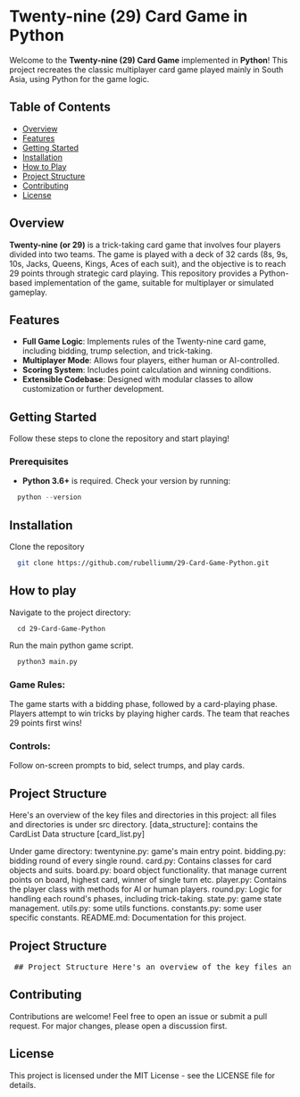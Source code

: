 # Twenty-nine (29) Card Game in Python

Welcome to the **Twenty-nine (29) Card Game** implemented in **Python**! This project recreates the classic multiplayer card game played mainly in South Asia, using Python for the game logic.

## Table of Contents
- [Overview](#overview)
- [Features](#features)
- [Getting Started](#getting-started)
- [Installation](#installation)
- [How to Play](#how-to-play)
- [Project Structure](#project-structure)
- [Contributing](#contributing)
- [License](#license)

## Overview
**Twenty-nine (or 29)** is a trick-taking card game that involves four players divided into two teams. The game is played with a deck of 32 cards (8s, 9s, 10s, Jacks, Queens, Kings, Aces of each suit), and the objective is to reach 29 points through strategic card playing. This repository provides a Python-based implementation of the game, suitable for multiplayer or simulated gameplay.

## Features
- **Full Game Logic**: Implements rules of the Twenty-nine card game, including bidding, trump selection, and trick-taking.
- **Multiplayer Mode**: Allows four players, either human or AI-controlled.
- **Scoring System**: Includes point calculation and winning conditions.
- **Extensible Codebase**: Designed with modular classes to allow customization or further development.

## Getting Started
Follow these steps to clone the repository and start playing!

### Prerequisites
- **Python 3.6+** is required. Check your version by running:
```python
  python --version
```


## Installation
  Clone the repository
```bash
  git clone https://github.com/rubelliumm/29-Card-Game-Python.git
```

## How to play
  Navigate to the project directory:
```
  cd 29-Card-Game-Python
```
  Run the main python game script.
```python
  python3 main.py
```

  ### Game Rules:
  The game starts with a bidding phase, followed by a card-playing phase.
  Players attempt to win tricks by playing higher cards.
  The team that reaches 29 points first wins!

  ### Controls:
  Follow on-screen prompts to bid, select trumps, and play cards.

## Project Structure

Here's an overview of the key files and directories in this project:
all files and directories is under src directory.
[data_structure]: contains the CardList Data structure [card_list.py]

Under game directory:
twentynine.py: game's main entry point.
bidding.py: bidding round of every single round.
card.py: Contains classes for card objects and suits.
board.py: board object functionality. that manage current points on board, highest card, winner of single turn etc.
player.py: Contains the player class with methods for AI or human players.
round.py: Logic for handling each round's phases, including trick-taking.
state.py: game state management.
utils.py: some utils functions.
constants.py: some user specific constants.
README.md: Documentation for this project.

## Project Structure

<pre> ## Project Structure Here's an overview of the key files and directories in this project, all located under the `src` directory: ``` src/ ├── data_structure/ │ └── card_list.py # Contains the CardList data structure ├── game/ │ ├── twentynine.py # Game's main entry point │ ├── bidding.py # Handles bidding round for each game round │ ├── card.py # Contains classes for card objects and suits │ ├── board.py # Manages board functionality, points, highest card, winner, etc. │ ├── player.py # Player class with methods for AI or human players │ ├── round.py # Logic for handling phases of each round, including trick-taking │ ├── state.py # Game state management │ ├── utils.py # Utility functions │ └── constants.py # User-specific constants └── README.md # Documentation for this project ``` </pre>

## Contributing
Contributions are welcome! Feel free to open an issue or submit a pull request. For major changes, please open a discussion first.

## License
This project is licensed under the MIT License - see the LICENSE file for details.
